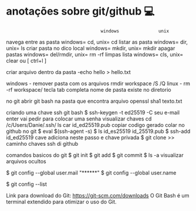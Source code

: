 # anotações sobre git/github :computer:

                                        windows               unix
navega entre as pasta        windows= cd, unix= cd
listar as  pasta             windows= dir, unix= ls
criar pasta no dico local    windows= mkdir, unix= mkdir
apagar pastas                windows= del/rmdir, unix= rm -rf
limpas lista                 windows= cls, unix= clear ou [ ctrl+l ]

criar arquivo dentro da pasta -echo hello > hello.txt

windows - remover pasta com os arquivos rmdir workspace /S /Q
linux   - rm -rf workspace/
tecla tab completa nome de pasta existe no diretorio

no git 
abrir git bash na pasta que encontra arquivo 
openssl sha1 texto.txt


criando uma chave ssh git bash 
$ ssh-keygen -t ed25519 -C seu e-mail
enter 
vai pedir para colocar uma senha 
visualizar chaves 
cd /c/Users/Danie/.ssh/
ls
car id_ed25519.pub 
copiar codigo gerado colar no github 
no git 
$ eval $(ssh-agent -s)
$ ls 
id_es25519 id_25519.pub
$ ssh-add id_ed25519
cave adiciona neste passo e chave privada 
$ git clone >> caminho chaves ssh di github 

comandos basicos do git 
$ git init 
$ git add
$ git commit
$ ls -a visualizar arquivos ocultos 

$ git config --global user.mail "******"
$ git config --global user.name

$ git config --list

Link para download do Git: https://git-scm.com/downloads
O Git Bash é um terminal extendido para otimizar o uso do Git.
